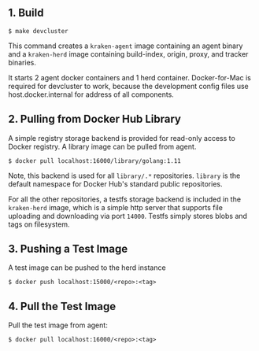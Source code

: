 ## 1. Build

`$ make devcluster`

This command creates a `kraken-agent` image containing an agent binary and a `kraken-herd` image containing build-index, origin, proxy, and tracker binaries. 

It starts 2 agent docker containers and 1 herd container. Docker-for-Mac is required for devcluster to work, because the development config files use host.docker.internal for address of all components.

## 2. Pulling from Docker Hub Library

A simple registry storage backend is provided for read-only access to Docker registry. A library image can be pulled from agent.

`$ docker pull localhost:16000/library/golang:1.11`

Note, this backend is used for all `library/.*` repositories. `library` is the default namespace for Docker Hub's standard public repositories.

For all the other repositories, a testfs storage backend is included in the `kraken-herd` image, which is a simple http server that supports file uploading and downloading via port `14000`. Testfs simply stores blobs and tags on filesystem.

## 3. Pushing a Test Image

A test image can be pushed to the herd instance

`$ docker push localhost:15000/<repo>:<tag>`

## 4. Pull the Test Image

Pull the test image from agent:

`$ docker pull localhost:16000/<repo>:<tag>`
